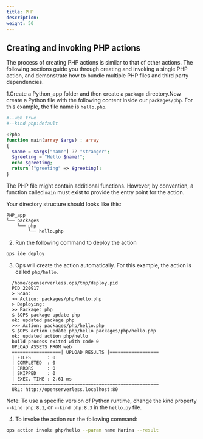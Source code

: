 ```yaml
---
title: PHP
description: 
weight: 50
---
```


<!--
#
# Licensed to the Apache Software Foundation (ASF) under one or more
# contributor license agreements.  See the NOTICE file distributed with
# this work for additional information regarding copyright ownership.
# The ASF licenses this file to You under the Apache License, Version 2.0
# (the "License"); you may not use this file except in compliance with
# the License.  You may obtain a copy of the License at
#
#     http://www.apache.org/licenses/LICENSE-2.0
#
# Unless required by applicable law or agreed to in writing, software
# distributed under the License is distributed on an "AS IS" BASIS,
# WITHOUT WARRANTIES OR CONDITIONS OF ANY KIND, either express or implied.
# See the License for the specific language governing permissions and
# limitations under the License.
#
-->

## Creating and invoking PHP actions

The process of creating PHP actions is similar to that of other actions.
The following sections guide you through creating and invoking a single PHP action,
and demonstrate how to bundle multiple PHP files and third party dependencies.

1.Create a Python_app folder and then create a `package` directory.Now create a Python file with the following content inside our `packages/php`. For this example, the file name is `hello.php`.

  ```php
#--web true
#--kind php:default

<?php
function main(array $args) : array
{
    $name = $args["name"] ?? "stranger";
    $greeting = "Hello $name!";
    echo $greeting;
    return ["greeting" => $greeting];
}

  ```

  The PHP file might contain additional functions.
  However, by convention, a function called `main` must exist to provide the entry point for the action.

  Your directory structure should looks like this:

  ```shell
  PHP_app
  └── packages
      └── php
          └── hello.php

  ```
2. Run the following command to deploy the action
```bash
ops ide deploy
```

3. Ops will create the action automatically. For this example, the action is called `php/hello`.

  ```
    /home/openserverless.ops/tmp/deploy.pid
    PID 220917
    > Scan:
    >> Action: packages/php/hello.php
    > Deploying:
    >> Package: php
    $ $OPS package update php 
    ok: updated package php
    >>> Action: packages/php/hello.php
    $ $OPS action update php/hello packages/php/hello.php 
    ok: updated action php/hello
    build process exited with code 0
    UPLOAD ASSETS FROM web
    ==================| UPLOAD RESULTS |==================
    | FILES      : 0
    | COMPLETED  : 0
    | ERRORS     : 0
    | SKIPPED    : 0
    | EXEC. TIME : 2.61 ms
    ======================================================
    URL: http://openserverless.localhost:80
  ```

  Note: To use a specific version of Python runtime, change the kind property `--kind php:8.1`, or `--kind php:8.3` in the `hello.py` file.

4. To invoke the action run the following command:

```bash
ops action invoke php/hello --param name Marina --result
```

<!-- ## Packaging php actions in zip files
TODO: convert code for PHP
Sometimes you action would be more complex and probably you prefer to create multiple file in order to organize better your code.

In this example we're creating a more complex php action.

1. Create a folder `complex_action` inside `packages/php` folder. Then create two php files

__main__.py
  ```php
#--web true
#--kind php:default
import utils

def main(args):
    name = args.get("name", "stranger")
    result = utils.concat_string("Nice to meet you,",name)
    return {"greeting": result}

  ```

utils.py
  ```Python
def concat_string(first_string: str, second_string: str):
    return f"{first_string} {second_string}"
  ```

Note: The filename of the source file containing the entry point (e.g., `main`) must be `__main__.py`.

2. Deploy the action using `ide deploy`

```bash
ops ide deploy
```

3. Now you can invoke your action. In this case the action name is `python/complex_action`

```bash
ops action invoke python/complex_action --param name Marina --result
```
 -->

